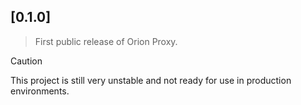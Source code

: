 ## [0.1.0]

> First public release of Orion Proxy.

>[!CAUTION]
This project is still very unstable and not ready for use in production environments.
